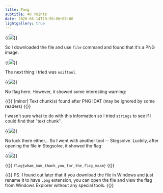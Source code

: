 ```yaml
---
title: Pang
subtitle: 40 Points
date: 2020-06-14T13:50:00+07:00
lightgallery: true
---
```


{{<image src="images/brief.png" caption="Brief">}}

So I downloaded the file and use `file` command and found that it's a PNG image.

{{<image src="images/file.png" caption="`file` command output">}}

The next thing I tried was `exiftool`.

{{<image src="images/exiftool.png" caption="`exiftool` command output">}}

No flag here. However, it showed some interesting warning:

{{<admonition warning>}}
[minor] Text chunk(s) found after PNG IDAT (may be ignored by some readers)
{{</admonition>}}

I wasn't sure what to do with this information so I tried `strings` to see if I could find that "text chunk".

{{<image src="images/strings.png" caption="`strings` command output">}}

No luck there either... So I went with another tool -- Stegsolve. Luckily, after opening the file in Stegsolve, it showed the flag:

{{<image src="images/stegsolve.png" caption="Opening `pang` File with Stegsolve">}}

{{<admonition success Flag>}}
`flag{wham_bam_thank_you_for_the_flag_maam}`
{{</admonition>}}

{{<admonition info>}}
PS. I found out later that if you download the file in Windows and just rename it to have `.png` extension, you can open the file and view the flag from Windows Explorer without any special tools.
{{</admonition>}}
